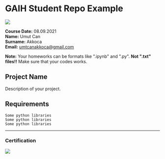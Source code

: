 # GAIH Student Repo Example
![](img/newlogo.png)

**Course Date:** 08.09.2021  
**Name:** Umut Can  
**Surname:** Akkoca  
**Email:** umtcanakkoca@gmail.com  

**Note:** Your homeworks can be formats like ".ipynb" and ".py". **Not ".txt" files!!** Make sure that your codes works.  

## Project Name
Description of your project.

## Requirements
```
Some python libraries
Some python libraries
Some python libraries
```
---

### Certification
![](img/TopLearnerCertificate.png)

